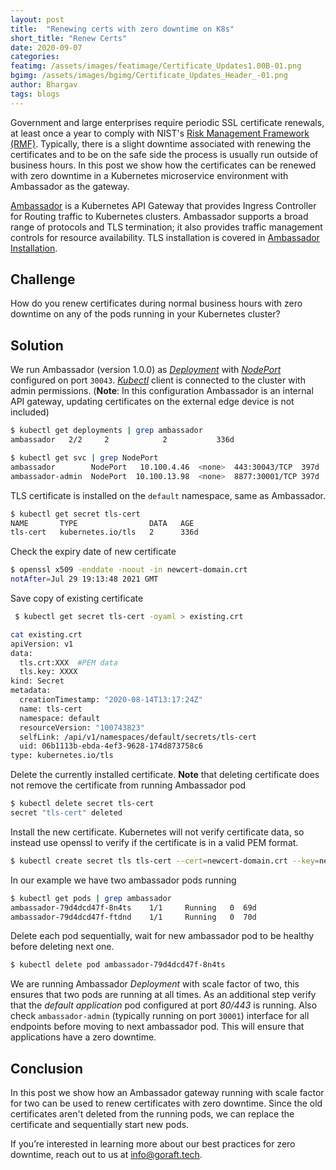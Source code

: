 ```yaml
---
layout: post
title:  "Renewing certs with zero downtime on K8s"
short_title: "Renew Certs"
date: 2020-09-07
categories:
featimg: /assets/images/featimage/Certificate_Updates1.00B-01.png
bgimg: /assets/images/bgimg/Certificate_Updates_Header_-01.png
author: Bhargav
tags: blogs
---
```


Government and large enterprises require periodic SSL certificate renewals, at least once a year to comply with NIST's [Risk Management Framework (RMF)](https://csrc.nist.gov/publications/detail/sp/800-37/rev-2/final). Typically, there is a slight downtime associated with renewing the certificates and to be on the safe side the process is usually run outside of business hours. In this post we show how the certificates can be renewed with zero downtime in a Kubernetes microservice environment with Ambassador as the gateway.

[Ambassador](https://www.getambassador.io/) is a Kubernetes API Gateway that provides Ingress Controller for Routing traffic to Kubernetes clusters. Ambassador supports a broad range of protocols and TLS termination; it also provides traffic management controls for resource availability. TLS installation is covered in [Ambassador Installation](https://www.getambassador.io/docs/latest/howtos/tls-termination/).

## Challenge
How do you renew certificates during normal business hours with zero downtime on any of the pods running in your Kubernetes cluster?

## Solution
We run Ambassador (version 1.0.0) as [*Deployment*](https://kubernetes.io/docs/concepts/workloads/controllers/deployment/) with [*NodePort*](https://kubernetes.io/docs/concepts/services-networking/service/#nodeport) configured on port `30043`. [*Kubectl*](https://kubernetes.io/docs/tasks/tools/install-kubectl/) client is connected to the cluster with admin permissions.
(**Note**: In this configuration Ambassador is an internal API gateway, updating certificates on the external edge device is not included)

```bash
$ kubectl get deployments | grep ambassador
ambassador   2/2     2            2           336d

$ kubectl get svc | grep NodePort
ambassador        NodePort   10.100.4.46  <none>  443:30043/TCP  397d
ambassador-admin  NodePort  10.100.13.98  <none>  8877:30001/TCP 397d
```
TLS certificate is installed on the `default` namespace, same as Ambassador.
```bash
$ kubectl get secret tls-cert
NAME       TYPE                DATA   AGE
tls-cert   kubernetes.io/tls   2      336d

```
Check the expiry date of new certificate
```bash
$ openssl x509 -enddate -noout -in newcert-domain.crt 
notAfter=Jul 29 19:13:48 2021 GMT
```
Save copy of existing certificate
```bash
 $ kubectl get secret tls-cert -oyaml > existing.crt

cat existing.crt
apiVersion: v1
data:
  tls.crt:XXX  #PEM data
  tls.key: XXXX
kind: Secret
metadata:
  creationTimestamp: "2020-08-14T13:17:24Z"
  name: tls-cert
  namespace: default
  resourceVersion: "100743823"
  selfLink: /api/v1/namespaces/default/secrets/tls-cert
  uid: 06b1113b-ebda-4ef3-9628-174d873758c6
type: kubernetes.io/tls
```
Delete the currently installed certificate. **Note** that deleting certificate does not remove the certificate from running Ambassador pod 
```bash
$ kubectl delete secret tls-cert 
secret "tls-cert" deleted
```

Install the new certificate. Kubernetes will not verify certificate data, so instead use openssl to verify if the certificate is in a valid PEM format.
```bash
$ kubectl create secret tls tls-cert --cert=newcert-domain.crt --key=newcert-domain.key 
```
In our example we have two ambassador pods running
```bash
$ kubectl get pods | grep ambassador
ambassador-79d4dcd47f-8n4ts    1/1     Running   0  69d     
ambassador-79d4dcd47f-ftdnd    1/1     Running   0  70d
```
Delete each pod sequentially, wait for new ambassador pod to be healthy before deleting next one. 
```bash
$ kubectl delete pod ambassador-79d4dcd47f-8n4ts
```
We are running Ambassador *Deployment* with scale factor of two, this ensures that two pods are running at all times. As an additional step verify that the *default application* pod configured at port *80/443* is running. Also check `ambassador-admin` (typically running on port `30001`) interface for all endpoints before moving to next ambassador pod. This will ensure that applications have a zero downtime.

## Conclusion

In this post we show how an Ambassador gateway running with scale factor for two can be used to renew certificates with zero downtime. Since the old certificates aren't deleted from the running pods, we can replace the certificate and sequentially start new pods.

If you’re interested in learning more about our best practices for zero downtime, reach out to us at [info@goraft.tech](mailto:info@goraft.tech).
